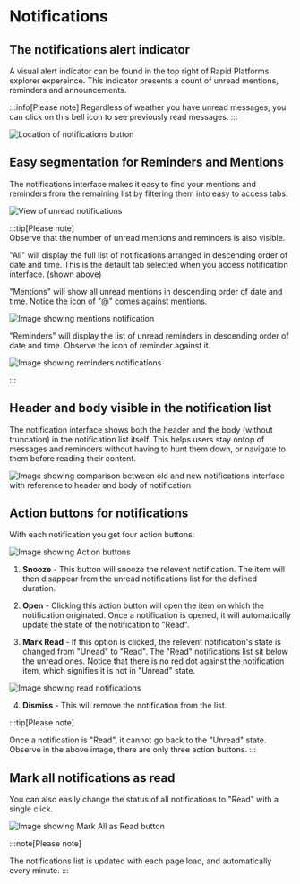 # Notifications

## The notifications alert indicator


A visual alert indicator can be found in the top right of Rapid Platforms explorer expereince. This indicator presents a count of unread mentions, reminders and announcements.

:::info[Please note]
 Regardless of weather you have unread messages, you can click on this bell icon to see previously read messages.
:::  

![Location of notifications button](<Bell icon.png>)


## Easy segmentation for Reminders and Mentions

The notifications interface makes it easy to find your mentions and reminders from the remaining list by filtering them into easy to access tabs. 



![View of unread notifications](<Mentions location.png>)

:::tip[Please note]  
Observe that the number of unread mentions and reminders is also visible.  

"All" will display the full list of notifications arranged in descending order of date and time. This is the default tab selected when you access notification interface. (shown above)

"Mentions" will show all unread mentions in descending order of date and time. Notice the icon of "@" comes against mentions.  

![Image showing mentions notification](<Notification 3.png>)

"Reminders" will display the list of unread reminders in descending order of date and time. Observe the icon of reminder against it.

![Image showing reminders notifications](<Notification 4.png>)

:::

## Header and body visible in the notification list

The notification interface shows both the header and the body (without truncation) in the notification list itself. This helps users stay ontop of messages and reminders without having to hunt them down, or navigate to them before reading their content.  


![Image showing comparison between old and new notifications interface with reference to header and body of notification](<Notification 5.png>)

## Action buttons for notifications

With each notification you get four action buttons:

![Image showing Action buttons](<Notification 6.png>)

1. **Snooze** - This button will snooze the relevent notification. The item will then disappear from the unread notifications list for the defined duration.

2. **Open** - Clicking this action button will open the item on which the notification originated. Once a notification is opened, it will automatically update the state of the notification to "Read". 

3. **Mark Read** - If this option is clicked, the relevent notification's state is changed from "Unead" to "Read". The "Read" notifications list sit below the unread ones. Notice that there is no red dot against the notification item, which signifies it is not in "Unread" state.

![Image showing read notifications](<Notification 7.png>)  

4. **Dismiss** - This will remove the notification from the list.

:::tip[Please note]

Once a notification is "Read", it cannot go back to the "Unread" state. Observe in the above image, there are only three action buttons. 
:::

## Mark all notifications as read

You can also easily change the status of all notifications to "Read" with a single click. 

![Image showing Mark All as Read button](<Notification 8.png>)

:::note[Please note]

The notifications list is updated with each page load, and automatically every minute.
:::